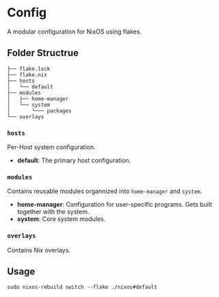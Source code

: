 # Config  
A modular configuration for NixOS using flakes.

## Folder Structrue 
```
├── flake.lock
├── flake.nix 
├── hosts 
│   └── default 
├── modules
│   ├── home-manager
│   └── system
│       └─── packages
└── overlays
```

### `hosts`
Per-Host system configuration.

- **default**: The primary host configuration.

### `modules`
Contains reusable modules organnized into `home-manager` and `system`.

- **home-manager**: Configuration for user-specific programs. Gets built together with the system. 
- **system**: Core system modules.

### `overlays`
Contains Nix overlays.

## Usage
`sudo nixos-rebuild switch --flake ./nixos#default`

